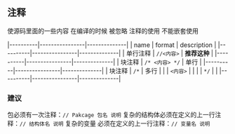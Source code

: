 ##  注释 
使源码里面的一些内容 在编译的时候 被忽略
注释的使用 不能嵌套使用

|----------|----------------|--------------|
| name     | format         | description  |
|----------|----------------|--------------|
| 单行注释 | `//<内容>`     | **推荐这种** |
|----------|----------------|--------------|
| 块注释   | `/* <内容> */` | 单行         |
|----------|----------------|--------------|
| 块注释   | `/*`           | 多行         |
|          | `<内容>`       |              |
|          | `*/`           |              |
|----------|----------------|--------------|


###   建议
包必须有一次注释：`// Pakcage 包名 说明` 
复杂的结构体必须在定义的上一行注释：`// 结构体名 说明` 
复杂的变量  必须在定义的上一行注释：`// 变量名 说明`
